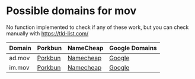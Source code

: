 # Possible domains for mov

No function implemented to check if any of these work, but you can check manually with https://tld-list.com/

| Domain | Porkbun | NameCheap | Google Domains |
|---|---|---|---|
| ad.mov | [Porkbun](https://porkbun.com/checkout/search?prb=e814663da1&tlds=&idnLanguage=&search=search&q=ad.mov) | [Namecheap](https://www.namecheap.com/domains/registration/results/?domain=ad.mov) | [Google](https://domains.google.com/registrar/search?searchTerm=ad.mov) |
| im.mov | [Porkbun](https://porkbun.com/checkout/search?prb=e814663da1&tlds=&idnLanguage=&search=search&q=im.mov) | [Namecheap](https://www.namecheap.com/domains/registration/results/?domain=im.mov) | [Google](https://domains.google.com/registrar/search?searchTerm=im.mov) |
